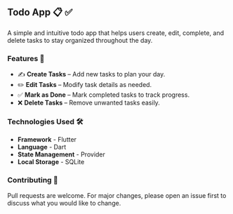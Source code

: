 ## Todo App 📋 ✅

A simple and intuitive todo app that helps users create, edit, complete, and delete tasks to stay organized throughout the day.

### Features 🚀  

- ✍️ **Create Tasks** – Add new tasks to plan your day.  
- ✏️ **Edit Tasks** – Modify task details as needed.  
- ✅ **Mark as Done** – Mark completed tasks to track progress.  
- ❌ **Delete Tasks** – Remove unwanted tasks easily. 


### Technologies Used 🛠️

- **Framework** - Flutter
- **Language** - Dart
- **State Management** - Provider
- **Local Storage** - SQLite

### Contributing 🤝

Pull requests are welcome. For major changes, please open an issue first to discuss what you would like to change.
